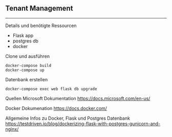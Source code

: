 Tenant Management
-----------------
________________________________________
Details und benötigte Ressourcen
- Flask app
- postgres db
- docker

Clone und ausführen
```
docker-compose build
docker-compose up
```

Datenbank erstellen
```
docker-compose exec web flask db upgrade
```
Quellen
Microsoft Dokumentation	https://docs.microsoft.com/en-us/

Docker Dokumenation	https://docs.docker.com/

Allgemeine Infos zu Docker, Flask und Postgres Datenbank	https://testdriven.io/blog/dockerizing-flask-with-postgres-gunicorn-and-nginx/


